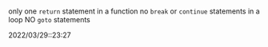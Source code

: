 # 
only one `return` statement in a function
no `break` or `continue` statements in a loop
NO `goto` statements


2022/03/29::23:27